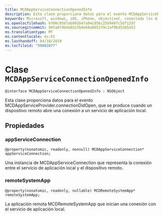 ```yaml
---
title: MCDAppServiceConnectionOpenedInfo
description: Esta clase proporciona datos para el evento MCDAppServiceProvider.connectionDidOpen, que se produce cuando un dispositivo remoto abre una conexión a un servicio de aplicación local.
keywords: Microsoft, windows, iOS, iPhone, objectiveC, conectado los dispositivos, proyecto Roma
ms.openlocfilehash: b700c95d7ab093b47a94c856c25b946fc5df12d7
ms.sourcegitcommit: 945a0f4bda02e3b4eb9a665379c2af9bd5285a53
ms.translationtype: MT
ms.contentlocale: es-ES
ms.lasthandoff: 04/18/2019
ms.locfileid: "59801077"
---
```

# <a name="class-mcdappserviceconnectionopenedinfo"></a>Clase `MCDAppServiceConnectionOpenedInfo` 

```
@interface MCDAppServiceConnectionOpenedInfo : NSObject
```  

Esta clase proporciona datos para el evento MCDAppServiceProvider.connectionDidOpen, que se produce cuando un dispositivo remoto abre una conexión a un servicio de aplicación local.

## <a name="properties"></a>Propiedades

### <a name="appserviceconnection"></a>appServiceConnection
`@property(nonatomic, readonly, nonnull) MCDAppServiceConnection* appServiceConnection;`

Una instancia de MCDAppServiceConnection que representa la conexión entre el servicio de aplicación local y el dispositivo remoto.

### <a name="remotesystemapp"></a>remoteSystemApp
`@property(nonatomic, readonly, nullable) MCDRemoteSystemApp* remoteSystemApp;`

La aplicación remota MCDRemoteSystemApp que inician una conexión con el servicio de aplicación local.